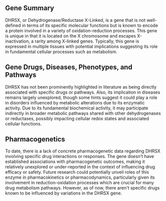 ## Gene Summary
DHRSX, or Dehydrogenase/Reductase X-Linked, is a gene that is not well-defined in terms of its specific molecular functions but is known to encode a protein involved in a variety of oxidation-reduction processes. This gene is unique in that it is located on the X chromosome and escapes X-inactivation, a rarity among X-linked genes. Typically, this gene is expressed in multiple tissues with potential implications suggesting its role in fundamental cellular processes such as metabolism.

## Gene Drugs, Diseases, Phenotypes, and Pathways
DHRSX has not been prominently highlighted in literature as being directly associated with specific drugs or pathways. Also, its implication in diseases remains largely unexplored, though some hints suggest it could play a role in disorders influenced by metabolic alterations due to its enzymatic activity. Due to its fundamental biochemical activity, it may participate indirectly in broader metabolic pathways shared with other dehydrogenases or reductases, possibly impacting cellular redox states and associated cellular functions.

## Pharmacogenetics
To date, there is a lack of concrete pharmacogenetic data regarding DHRSX involving specific drug interactions or responses. The gene doesn’t have established associations with pharmacogenetic outcomes, making it relatively unexplored or under-reported in the context of influencing drug efficacy or safety. Future research could potentially unveil roles of this enzyme in pharmacokinetics or pharmacodynamics, particularly given its involvement in reduction-oxidation processes which are crucial for many drug metabolism pathways. However, as of now, there aren't specific drugs known to be influenced by variations in the DHRSX gene.